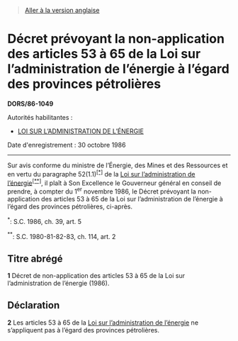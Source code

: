 > [Aller à la version anglaise](/en/Regulations/Statutory%20Orders%20and%20Regulations/86/1049.md)

# Décret prévoyant la non-application des articles 53 à 65 de la Loi sur l’administration de l’énergie à l’égard des provinces pétrolières

**DORS/86-1049**

Autorités habilitantes : 
- [LOI SUR L’ADMINISTRATION DE L’ÉNERGIE](/fr/Lois/Lois%20révisées%20du%20Canada/E/E-6.md)

Date d'enregistrement : 30 octobre 1986

----------

Sur avis conforme du ministre de l’Énergie, des Mines et des Ressources et en vertu du paragraphe 52(1.1)<sup><a href='#footnote_fa'>[*]</a></sup> de la [Loi sur l’administration de l’énergie](/fr/Lois/Lois%20révisées%20du%20Canada/E/E-6.md)<sup><a href='#footnote_fb'>[**]</a></sup>, il plaît à Son Excellence le Gouverneur général en conseil de prendre, à compter du 1<sup>er</sup> novembre 1986, le Décret prévoyant la non-application des articles 53 à 65 de la Loi sur l’administration de l’énergie à l’égard des provinces pétrolières, ci-après.

<a name='footnote_fa'><sup>*</sup></a>: S.C. 1986, ch. 39, art. 5<br />

<a name='footnote_fb'><sup>**</sup></a>: S.C. 1980-81-82-83, ch. 114, art. 2<br />




## Titre abrégé


**1** Décret de non-application des articles 53 à 65 de la Loi sur l’administration de l’énergie (1986).




## Déclaration


**2** Les articles 53 à 65 de la [Loi sur l’administration de l’énergie](/fr/Lois/Lois%20révisées%20du%20Canada/E/E-6.md) ne s’appliquent pas à l’égard des provinces pétrolières.


